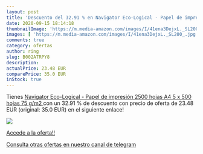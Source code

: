 ```yaml
---
layout: post
title: 'Descuento del 32.91 % en Navigator Eco-Logical - Papel de impresi'
date: 2020-09-15 18:14:18
thumbnailImage: 'https://m.media-amazon.com/images/I/41ena3DejxL._SL200_.jpg'
images: [ 'https://m.media-amazon.com/images/I/41ena3DejxL._SL200_.jpg' ]
comments: true
category: ofertas
author: ring
slug: B002ATRPY8
description:
actualPrice: 23.48 EUR
comparePrice: 35.0 EUR
inStock: true
---
```


Tienes [Navigator Eco-Logical - Papel de impresión 2500 hojas  A4  5 x 500 hojas  75 g/m2 ](https://www.amazon.com/dp/B002ATRPY8/?tag=redken08-20) con un 32.91 % de descuento con precio de oferta de 23.48 EUR (original: 35.0 EUR) en el siguiente enlace!

[![](https://m.media-amazon.com/images/I/41ena3DejxL._SL200_.jpg)](https://www.amazon.com/dp/B002ATRPY8/?tag=redken08-20)

[Accede a la oferta!!](https://www.amazon.com/dp/B002ATRPY8/?tag=redken08-20)

[Consulta otras ofertas en nuestro canal de telegram](https://t.me/s/ofertas25)
